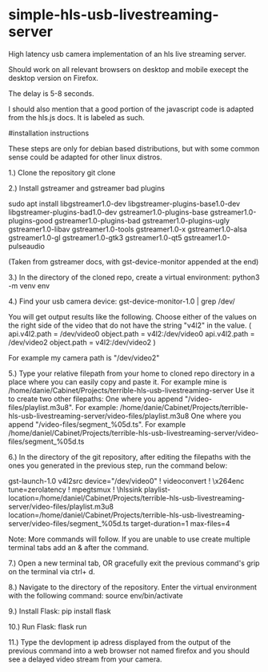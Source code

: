 # simple-hls-usb-livestreaming-server
High latency usb camera implementation of an hls live streaming server. 

Should work on all relevant browsers on desktop and mobile execept the desktop version on Firefox. 

The delay is 5-8 seconds. 

I should also mention that a good portion of the javascript code is adapted from the hls.js docs. It is labeled as such.

#installation instructions

These steps are only for debian based distributions, but with some common sense could be adapted for other linux distros. 

1.) Clone the repository git clone

2.) Install gstreamer and gstreamer bad plugins

   sudo apt install libgstreamer1.0-dev libgstreamer-plugins-base1.0-dev libgstreamer-plugins-bad1.0-dev gstreamer1.0-plugins-base gstreamer1.0-plugins-good gstreamer1.0-plugins-bad gstreamer1.0-plugins-ugly gstreamer1.0-libav gstreamer1.0-tools gstreamer1.0-x gstreamer1.0-alsa gstreamer1.0-gl gstreamer1.0-gtk3 gstreamer1.0-qt5 gstreamer1.0-pulseaudio

(Taken from gstreamer docs, with gst-device-monitor appended at the end)

3.) In the directory of the cloned repo, create a virtual environment: python3 -m venv env

4.) Find your usb camera device: gst-device-monitor-1.0 | grep /dev/
 
You will get output results like the following. Choose either of the values on the right side of the video that 
do not have the string "v4l2" in the value. 
( 
  api.v4l2.path = /dev/video0
  object.path = v4l2:/dev/video0
  api.v4l2.path = /dev/video2
  object.path = v4l2:/dev/video2
) 

For example my camera path is "/dev/video2"

5.) Type your relative filepath from your home to cloned repo directory in a place where you can easily copy and paste it. 
   For example mine is /home/danie/Cabinet/Projects/terrible-hls-usb-livestreaming-server
   Use it to create two other filepaths: 
      One where you append "/video-files/playlist.m3u8". For example: /home/danie/Cabinet/Projects/terrible-hls-usb-livestreaming-server/video-files/playlist.m3u8
      One where you append "/video-files/segment_%05d.ts". For example /home/daniel/Cabinet/Projects/terrible-hls-usb-livestreaming-server/video-files/segment_%05d.ts

6.) In the directory of the git repository, after editing the filepaths with the ones you generated in the previous step, run the command below: 
   
gst-launch-1.0 v4l2src device="/dev/video0" ! videoconvert ! \x264enc tune=zerolatency ! mpegtsmux ! \hlssink playlist-location=/home/daniel/Cabinet/Projects/terrible-hls-usb-livestreaming-server/video-files/playlist.m3u8 location=/home/daniel/Cabinet/Projects/terrible-hls-usb-livestreaming-server/video-files/segment_%05d.ts target-duration=1 max-files=4

Note: More commands will follow. If you are unable to use create multiple terminal tabs add an & after the command.

7.) Open a new terminal tab, OR gracefully exit the previous command's grip on the terminal via ctrl+ d. 

8.) Navigate to the directory of the repository. Enter the virtual environment with the following command: source env/bin/activate

9.) Install Flask: pip install flask

10.) Run Flask: flask run

11.) Type the devlopment ip adress displayed from the output of the previous command into a web browser not named firefox and you should see a delayed video stream from your camera. 

